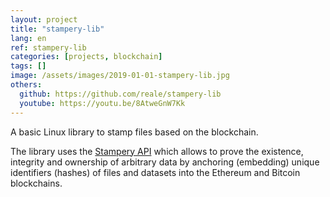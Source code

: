 ```yaml
---
layout: project
title: "stampery-lib"
lang: en
ref: stampery-lib
categories: [projects, blockchain]
tags: []
image: /assets/images/2019-01-01-stampery-lib.jpg
others:
  github: https://github.com/reale/stampery-lib
  youtube: https://youtu.be/8AtweGnW7Kk
---
```


A basic Linux library to stamp files based on the blockchain.

The library uses the [Stampery API](https://api.stampery.com/) which allows to prove the existence, integrity and ownership of arbitrary data by anchoring (embedding) unique identifiers (hashes) of files and datasets into the Ethereum and Bitcoin blockchains.
